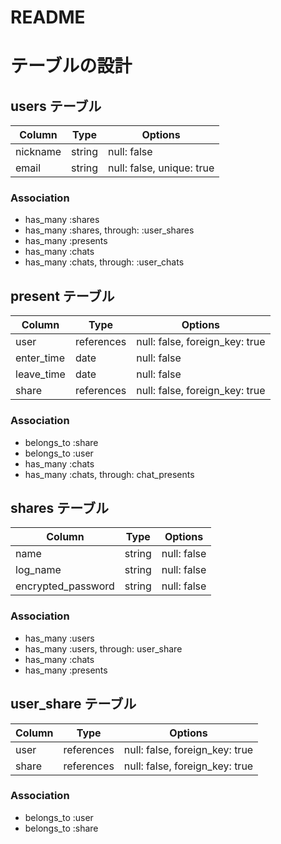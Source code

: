 # README

# テーブルの設計


## users テーブル

| Column             | Type    | Options                   |
| ------------------ | ------- | ------------------------- |
| nickname           | string  | null: false               |
| email              | string  | null: false, unique: true |


### Association

- has_many :shares
- has_many :shares, through: :user_shares
- has_many :presents
- has_many :chats
- has_many :chats, through: :user_chats

## present テーブル

| Column            | Type        | Options                        |
| ----------------- | ----------- | ------------------------------ |
| user              | references  | null: false, foreign_key: true |
| enter_time        | date        | null: false                    |
| leave_time        | date        | null: false                    |
| share             | references  | null: false, foreign_key: true |

### Association

- belongs_to :share
- belongs_to :user
- has_many :chats
- has_many :chats, through: chat_presents



## shares テーブル

| Column             | Type    | Options     | 
| -------------------| --------| ------------|
| name               | string  | null: false |
| log_name           | string  | null: false |
| encrypted_password | string  | null: false |

### Association


- has_many :users
- has_many :users, through: user_share
- has_many :chats
- has_many :presents

## user_share テーブル

| Column | Type       | Options                        | 
| ------ | -----------| -------------------------------|
| user   | references | null: false, foreign_key: true |
| share  | references | null: false, foreign_key: true |

### Association

- belongs_to :user
- belongs_to :share

